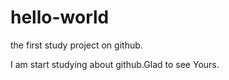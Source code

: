 # hello-world
the first study project on github.

I am start studying about github.Glad to see Yours.
